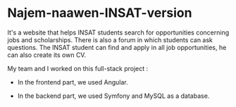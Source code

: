 # Najem-naawen-INSAT-version

It's a website that helps INSAT students search for opportunities concerning jobs and scholarships. There is also a forum in which students can ask questions. 
The INSAT student can find and apply in all job opportunities, he can also create its own CV. 

My team and I worked on this full-stack project : 

* In the frontend part, we used Angular.

* In the backend part, we used Symfony and MySQL as a database. 


